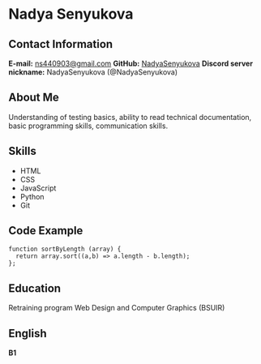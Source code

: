 # Nadya Senyukova

## Contact Information

**E-mail:** ns440903@gmail.com
**GitHub:** [NadyaSenyukova](https://github.com/NadyaSenyukova)
**Discord server nickname:** NadyaSenyukova (@NadyaSenyukova)

## About Me

Understanding of testing basics, ability to read technical documentation, basic programming skills, communication skills.

## Skills

- HTML
- CSS
- JavaScript
- Python
- Git

## Code Example

```
function sortByLength (array) {
  return array.sort((a,b) => a.length - b.length);
};
```

## Education

Retraining program Web Design and Computer Graphics (BSUIR)

## English

**B1**
